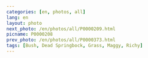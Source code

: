 ```yaml
---
categories: [en, photos, all]
lang: en
layout: photo
next_photo: /en/photos/all/P0000209.html
picname: P0000208
prev_photo: /en/photos/all/P0000373.html
tags: [Bush, Dead Springbock, Grass, Maggy, Richy]
---
```

